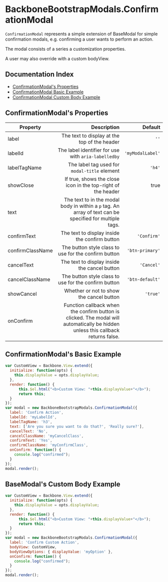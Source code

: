# BackboneBootstrapModals.ConfirmationModal

`ConfirmationModal` represents a simple extension of BaseModal for simple confirmation modals, e.g. confirming a user wants to perform an action.

The modal consists of a series a customization properties.

A user may also override with a custom bodyView.

## Documentation Index

* [ConfirmationModal's Properties](#confirmationmodals-properties)
* [ConfirmationModal Basic Example](#confirmationmodal-basic-example)
* [ConfirmationModal Custom Body Example](#confirmationmodal-custom-body-example)

## ConfirmationModal's Properties

| Property     | Description                                                  | Default          |
| -------------|-------------------------------------------------------------:|-----------------:|
| label        | The text to display at the top of the header                 | `''`             |
| labelId      | The label identifier for use with `aria-labelledby`          | `'myModalLabel'` |
| labelTagName | The label tag used for `modal-title` element                 | `'h4'`           |
| showClose    | If true, shows the close icon in the top-right of the header | true             |
| text      | The text to in the modal body in within a `p` tag. An array of text can be specified for multiple tags. |                  |
| confirmText        | The text to display inside the confirm button          | `'Confirm'`      |
| confirmClassName        | The button style class to use for the confirm button | `'btn-primary'` |
| cancelText        | The text to display inside the cancel button            | `'Cancel'`       |
| cancelClassName        | The button style class to use for the confirm button | `'btn-default'` |
| showCancel        | Whether or not to show the cancel button            | `'true'`             |
| onConfirm        | Function callback when the confirm button is clicked. The modal will automatically be hidden unless this callback returns false. |                  |

## ConfirmationModal's Basic Example

```javascript
var CustomView = Backbone.View.extend({
  initialize: function(opts) {
    this.displayValue = opts.displayValue;
  },
  render: function() {
      this.$el.html("<b>Custom View: "+this.displayValue+"</b>");
      return this;
  }
});
var modal = new BackboneBootstrapModals.ConfirmationModal({
  label: 'Confirm Action',
  labelId: 'myLabelId',
  labelTagName: 'h3',
  text: ['Are you sure you want to do that?', 'Really sure?'],
  cancelText: 'No',
  cancelClassName: 'myCancelClass',
  confirmText: 'Yes',
  confirmClassName: 'myConfirmClass',
  onConfirm: function() {
    console.log("confirmed");
  }
});
modal.render();
```

## BaseModal's Custom Body Example

```javascript
var CustomView = Backbone.View.extend({
  initialize: function(opts) {
    this.displayValue = opts.displayValue;
  },
  render: function() {
      this.$el.html("<b>Custom View: "+this.displayValue+"</b>");
      return this;
  }
});
var modal = new BackboneBootstrapModals.ConfirmationModal({
  label: 'Confirm Custom Action',
  bodyView: CustomView,
  bodyViewOptions: { displayValue: 'myOption' },
  onConfirm: function() {
    console.log("confirmed");
  }
});
modal.render();
```
